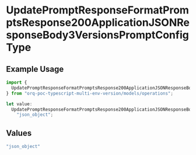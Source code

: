 # UpdatePromptResponseFormatPromptsResponse200ApplicationJSONResponseBody3VersionsPromptConfigType

## Example Usage

```typescript
import {
  UpdatePromptResponseFormatPromptsResponse200ApplicationJSONResponseBody3VersionsPromptConfigType,
} from "orq-poc-typescript-multi-env-version/models/operations";

let value:
  UpdatePromptResponseFormatPromptsResponse200ApplicationJSONResponseBody3VersionsPromptConfigType =
    "json_object";
```

## Values

```typescript
"json_object"
```